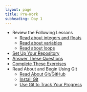 ```yaml
---
layout: page
title: Pre-Work
subheading: Day 1
---
```


* Review the Following Lessons
    * [Read about integers and floats](./integers_and_floats)
    * [Read about variables](./variables)
    * [Read about loops](./loops)
* [Set Up Your Repository](./repository_setup)
* [Answer These Questions](./questions)
* [Complete These Exercises](./exercises)
* Read About and Begin Using Git
    * [Read About Git/GitHub](./git_and_github)
    * [Install Git](./install_git)
    * [Use Git to Track Your Progress](./tracking_progress_with_git)




